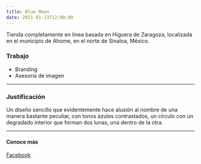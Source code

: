 ```yaml
---
title: Blue Moon
date: 2021-01-13T12:00:00
---
```

<p>
   Tienda completamente en línea basada en Higuera de Zaragoza, localizada en el municipio de Ahome, en el norte de Sinaloa, México.
</p>

<h3>Trabajo</h3>

<ul>
  <li>Branding</li>
  <li>Asesoría de imagen</li>
</ul>

<hr>

<h3>Justificación</h3>
<p>
   Un diseño sencillo que evidentemente hace alusión al nombre de una manera bastante peculiar, con tonos azules contrastados, un círculo con un degradado interior que forman dos lunas, una dentro de la otra.
</p>

<hr>

<h4>Conoce más</h4>
<p>
   <a href="https://www.fb.me/bluemoonsstore" target="_blank" rel="noreferrer noopener nofollow">Facebook</a>
</p>
